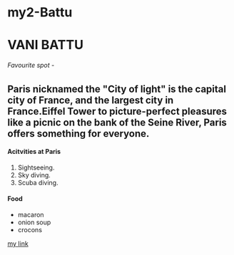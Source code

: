 # my2-Battu 
# VANI BATTU
###### Favourite spot - 
Paris nicknamed the **"City of light"** is the capital city of France, and the largest city in France.**Eiffel Tower** to picture-perfect pleasures like a picnic on the bank of the Seine River, Paris offers something for everyone. 
---
#### Acitvities at Paris
1. Sightseeing.
2. Sky diving.
3. Scuba diving.
#### Food 
- macaron
- onion soup
- crocons

[my link](https://github.com/Battu2002Vani/my2-Battu/blob/main/MyStats.md)
